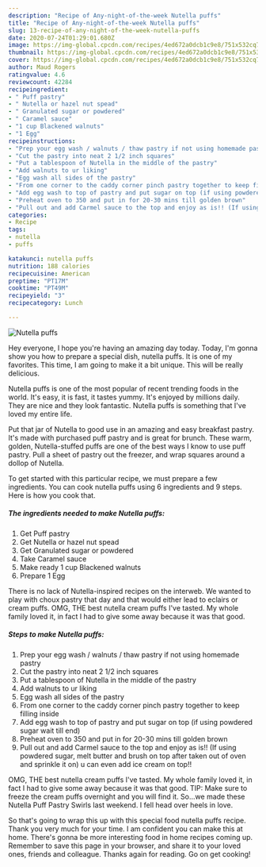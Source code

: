 ```yaml
---
description: "Recipe of Any-night-of-the-week Nutella puffs"
title: "Recipe of Any-night-of-the-week Nutella puffs"
slug: 13-recipe-of-any-night-of-the-week-nutella-puffs
date: 2020-07-24T01:29:01.680Z
image: https://img-global.cpcdn.com/recipes/4ed672a0dcb1c9e8/751x532cq70/nutella-puffs-recipe-main-photo.jpg
thumbnail: https://img-global.cpcdn.com/recipes/4ed672a0dcb1c9e8/751x532cq70/nutella-puffs-recipe-main-photo.jpg
cover: https://img-global.cpcdn.com/recipes/4ed672a0dcb1c9e8/751x532cq70/nutella-puffs-recipe-main-photo.jpg
author: Maud Rogers
ratingvalue: 4.6
reviewcount: 42284
recipeingredient:
- " Puff pastry"
- " Nutella or hazel nut spead"
- " Granulated sugar or powdered"
- " Caramel sauce"
- "1 cup Blackened walnuts"
- "1 Egg"
recipeinstructions:
- "Prep your egg wash / walnuts / thaw pastry if not using homemade pastry"
- "Cut the pastry into neat 2 1/2 inch squares"
- "Put a tablespoon of Nutella in the middle of the pastry"
- "Add walnuts to ur liking"
- "Egg wash all sides of the pastry"
- "From one corner to the caddy corner pinch pastry together to keep filling inside"
- "Add egg wash to top of pastry and put sugar on top (if using powdered sugar wait till end)"
- "Preheat oven to 350 and put in for 20-30 mins till golden brown"
- "Pull out and add Carmel sauce to the top and enjoy as is!! (If using powdered sugar, melt butter and brush on top after taken out of oven and sprinkle it on) u can even add ice cream on top!!"
categories:
- Recipe
tags:
- nutella
- puffs

katakunci: nutella puffs 
nutrition: 188 calories
recipecuisine: American
preptime: "PT17M"
cooktime: "PT49M"
recipeyield: "3"
recipecategory: Lunch

---
```



![Nutella puffs](https://img-global.cpcdn.com/recipes/4ed672a0dcb1c9e8/751x532cq70/nutella-puffs-recipe-main-photo.jpg)

Hey everyone, I hope you're having an amazing day today. Today, I'm gonna show you how to prepare a special dish, nutella puffs. It is one of my favorites. This time, I am going to make it a bit unique. This will be really delicious.

Nutella puffs is one of the most popular of recent trending foods in the world. It's easy, it is fast, it tastes yummy. It's enjoyed by millions daily. They are nice and they look fantastic. Nutella puffs is something that I've loved my entire life.

Put that jar of Nutella to good use in an amazing and easy breakfast pastry. It&#39;s made with purchased puff pastry and is great for brunch. These warm, golden, Nutella-stuffed puffs are one of the best ways I know to use puff pastry. Pull a sheet of pastry out the freezer, and wrap squares around a dollop of Nutella.


To get started with this particular recipe, we must prepare a few ingredients. You can cook nutella puffs using 6 ingredients and 9 steps. Here is how you cook that.

<!--inarticleads1-->

##### The ingredients needed to make Nutella puffs:

1. Get  Puff pastry
1. Get  Nutella or hazel nut spead
1. Get  Granulated sugar or powdered
1. Take  Caramel sauce
1. Make ready 1 cup Blackened walnuts
1. Prepare 1 Egg


There is no lack of Nutella-inspired recipes on the interweb. We wanted to play with choux pastry that day and that would either lead to eclairs or cream puffs. OMG, THE best nutella cream puffs I&#39;ve tasted. My whole family loved it, in fact I had to give some away because it was that good. 

<!--inarticleads2-->

##### Steps to make Nutella puffs:

1. Prep your egg wash / walnuts / thaw pastry if not using homemade pastry
1. Cut the pastry into neat 2 1/2 inch squares
1. Put a tablespoon of Nutella in the middle of the pastry
1. Add walnuts to ur liking
1. Egg wash all sides of the pastry
1. From one corner to the caddy corner pinch pastry together to keep filling inside
1. Add egg wash to top of pastry and put sugar on top (if using powdered sugar wait till end)
1. Preheat oven to 350 and put in for 20-30 mins till golden brown
1. Pull out and add Carmel sauce to the top and enjoy as is!! (If using powdered sugar, melt butter and brush on top after taken out of oven and sprinkle it on) u can even add ice cream on top!!


OMG, THE best nutella cream puffs I&#39;ve tasted. My whole family loved it, in fact I had to give some away because it was that good. TIP: Make sure to freeze the cream puffs overnight and you will find it. So…we made these Nutella Puff Pastry Swirls last weekend. I fell head over heels in love. 

So that's going to wrap this up with this special food nutella puffs recipe. Thank you very much for your time. I am confident you can make this at home. There's gonna be more interesting food in home recipes coming up. Remember to save this page in your browser, and share it to your loved ones, friends and colleague. Thanks again for reading. Go on get cooking!
